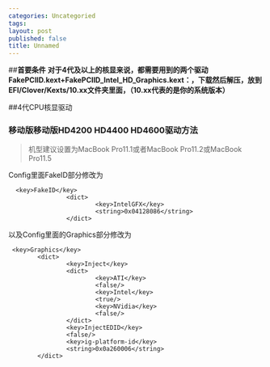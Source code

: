 ```yaml
---
categories: Uncategoried
tags: 
layout: post
published: false
title: Unnamed
---
```

##**首要条件**
**对于4代及以上的核显来说，都需要用到的两个驱动FakePCIID.kext+FakePCIID_Intel_HD_Graphics.kext：，下载然后解压，放到EFI/Clover/Kexts/10.xx文件夹里面，（10.xx代表的是你的系统版本）**

##4代CPU核显驱动

### 移动版移动版HD4200  HD4400  HD4600驱动方法

> 机型建议设置为MacBook Pro11.1或者MacBook Pro11.2或MacBook Pro11.5

Config里面FakeID部分修改为
```
  <key>FakeID</key>
                <dict>
                        <key>IntelGFX</key>
                        <string>0x04128086</string>
                </dict>
```

以及Config里面的Graphics部分修改为
```
 <key>Graphics</key>
        <dict>
                <key>Inject</key>
                <dict>
                        <key>ATI</key>
                        <false/>
                        <key>Intel</key>
                        <true/>
                        <key>NVidia</key>
                        <false/>
                </dict>
                <key>InjectEDID</key>
                <false/>
                <key>ig-platform-id</key>
                <string>0x0a260006</string>
        </dict>
```
